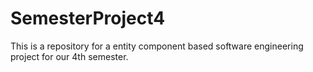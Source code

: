 # SemesterProject4
This is a repository for a entity component based software engineering project for our 4th semester. 
